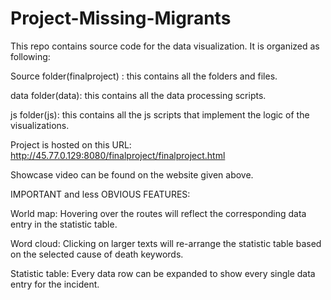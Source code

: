 # Project-Missing-Migrants

This repo contains source code for the data visualization. It is organized as following:

Source folder(finalproject) : this contains all the folders and files.

data folder(data): this contains all the data processing scripts.

js folder(js): this contains all the js scripts that implement the logic of the visualizations.

Project is hosted on this URL: http://45.77.0.129:8080/finalproject/finalproject.html

Showcase video can be found on the website given above.

IMPORTANT and less OBVIOUS FEATURES:

World map: Hovering over the routes will reflect the corresponding data entry in the statistic table.

Word cloud: Clicking on larger texts will re-arrange the statistic table based on the selected cause of death keywords.

Statistic table: Every data row can be expanded to show every single data entry for the incident.

